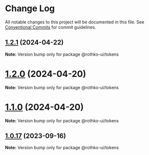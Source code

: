 # Change Log

All notable changes to this project will be documented in this file.
See [Conventional Commits](https://conventionalcommits.org) for commit guidelines.

## [1.2.1](https://github.com/luxo-ai/rothko-ui/compare/@rothko-ui/tokens@1.2.0...@rothko-ui/tokens@1.2.1) (2024-04-22)

**Note:** Version bump only for package @rothko-ui/tokens

# [1.2.0](https://github.com/luxo-ai/rothko-ui/compare/@rothko-ui/tokens@1.0.17...@rothko-ui/tokens@1.2.0) (2024-04-20)

**Note:** Version bump only for package @rothko-ui/tokens

# [1.1.0](https://github.com/luxo-ai/rothko-ui/compare/@rothko-ui/tokens@1.0.17...@rothko-ui/tokens@1.1.0) (2024-04-20)

**Note:** Version bump only for package @rothko-ui/tokens

## [1.0.17](https://github.com/luxo-ai/rothko-ui/compare/@rothko-ui/tokens@1.0.16...@rothko-ui/tokens@1.0.17) (2023-09-16)

**Note:** Version bump only for package @rothko-ui/tokens
